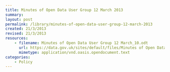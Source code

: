 ```yaml
---
title: Minutes of Open Data User Group 12 March 2013
summary: 
layout: post
permalink: /library/minutes-of-open-data-user-group-12-march-2013
created: 21/3/2013
revised: 21/3/2013
resources:
    - filename: Minutes of Open Data User Group 12 March_10.odt
      url: https://data.gov.uk/sites/default/files/Minutes of Open Data User Group 12 March_10.odt
      mimetype: application/vnd.oasis.opendocument.text
categories:
    - Policy
---
```



